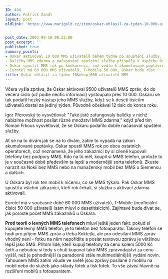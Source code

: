 ```yaml
---
ID: 494
author: Patrick Zandl
layout: post
oldlink: 'https://www.marigold.cz/item/oskar-ohlasil-za-tyden-10-000-uzivatelu-mms

  '
post_date: 2003-09-10 08:22:00
post_excerpt: ''
published: true
summary_points:
- Oskar aktivoval 10 000 MMS uživatelů během týdne po spuštění služby.
- Balíčky MMS zdarma a načasování spuštění služby přispěly k úspěchu Oskara.
- Oskar spustil MMS rok po konkurenci, což vedlo k akumulované poptávce.
- Eurotel má 60 000 MMS uživatelů, T-Mobile 50 000, Oskar bude růst.
title: Oskar ohlásil za týden 10&nbsp;000 uživatelů MMS
---
```


<p>
Včera vyšla zpráva, že Oskar aktivoval 9500 uživatelů MMS zpráv, do do večera číslo (už podle neofic informací) vystoupalo přes 10 000. Oskaru se tak podařil hezký nástup jeho MMS služby, když se k deseti tisícům uživatelů dostal za jediný týden. Původně očekával 12 tisíc do konce roku. </p>

<p>
Igor Přerovský to vysvětloval: "Také jistě zafungovaly balíčky v nichž nabízíme možnost posílat různé množství MMS zdarma," když před tím Roman Frkous vysvětloval, že se Oskaru podařilo dobře načasovat spuštění služby. </p>

<p>
Ať se na to dívám jak se na to dívám, zatím to vypadá na zákon akumulované poptávky. Oskar spustil MMS rok po obou ostatních operátorech, což neznamená, že jeho zákazníci by si cíleně kupovali telefony bez podpory MMS. Kdo na to měl, koupil si MMS telefon, protože to je v současné době především ta lepší a modernější sorta telefonů. Zkuste narazit na Nokii bez MMS nebo na manažerský mobil bez MMS u Siemensu a dalších. </p>

<p>
U Oskara byl rok ten mobil k ničemu, co se MMS týkalo. Pak Oskar MMS spustil a všichni zákazníci, kteří rok čekali, si službu s aktivací zdarma aktivovali. </p>

<p>
Eurotel má v současné době 60 000 MMS uživatelů, T-Mobile (neoficiální číslo)&#160;50 000 uživatelů (sám mluví o desetitisících). Zajímavé bude dívat se, jak poroste počet MMS zákazníků u Oskara.</p>

<p>
<STRONG>Proti teorii o levných MMS telefonech</STRONG> mluví ještě jeden fakt: pokud si kupujete levný MMS telefon, je to telefon bez fotoaparátu. Takový telefon se hodí pro příjem MMS zpráv a třeba Koktejlu, ale pro odesílání MMS zpráv vhodný není - fotku na něm nepořídíte a poslat textovou zprávu je většinou lepší jako SMS. Přitom lidé, kteří kupují telefony za cenu kolem 5000 Kč šetří a nebudou si tedy s chutí kupovat také MMS zpravodajství za cenu vyšší, než je pohodlnější (a paradoxně stále multimediálnější) vydání novin. Tahounem MMS zatím všude ve světě jsou zprávy posílané z mobilu na mobil nebo do služeb jako sklady fotek a tisk fotek. To vše závisí hlavně na rozšíření mobilů s fotoaparátem. </p>